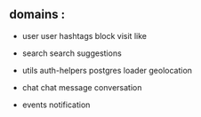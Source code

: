 ## domains :
- user 
user
hashtags
block
visit
like

- search
search
suggestions

- utils
auth-helpers
postgres
loader
geolocation

- chat
chat
message
conversation

- events 
notification

